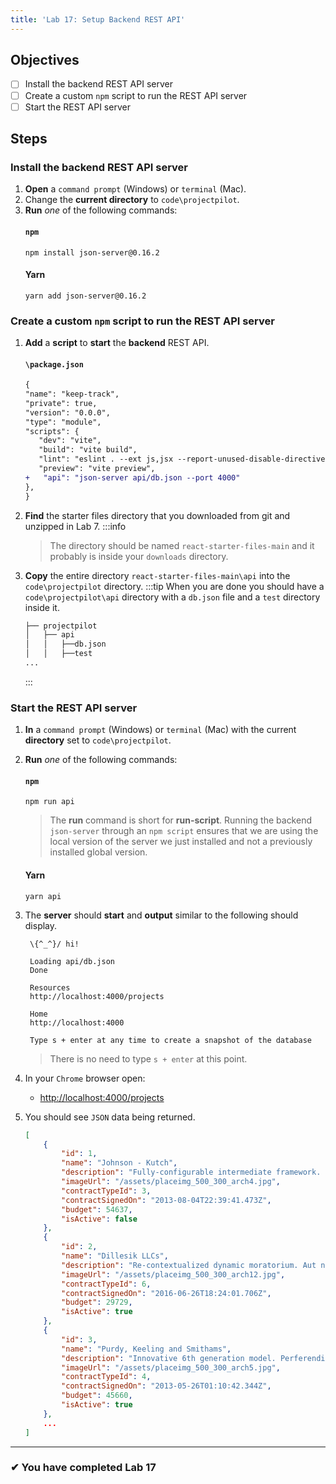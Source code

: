 ```yaml
---
title: 'Lab 17: Setup Backend REST API'
---
```


## Objectives

- [ ] Install the backend REST API server
- [ ] Create a custom `npm` script to run the REST API server
- [ ] Start the REST API server

## Steps

### Install the backend REST API server

1. **Open** a `command prompt` (Windows) or `terminal` (Mac).
1. Change the **current directory** to `code\projectpilot`.
1. **Run** _one_ of the following commands:
   #### `npm`
   ```shell
   npm install json-server@0.16.2
   ```
   #### Yarn
   ```shell
   yarn add json-server@0.16.2
   ```

### Create a custom `npm` script to run the REST API server

1. **Add** a **script** to **start** the **backend** REST API.

   #### `\package.json`

   ```diff
   {
   "name": "keep-track",
   "private": true,
   "version": "0.0.0",
   "type": "module",
   "scripts": {
      "dev": "vite",
      "build": "vite build",
      "lint": "eslint . --ext js,jsx --report-unused-disable-directives --max-warnings 0",
      "preview": "vite preview",
   +   "api": "json-server api/db.json --port 4000"
   },
   }
   ```

1. **Find** the starter files directory that you downloaded from git and unzipped in Lab 7.
   :::info
   > The directory should be named `react-starter-files-main` and it probably is inside your `downloads` directory.
1. **Copy** the entire directory `react-starter-files-main\api` into the `code\projectpilot` directory.
   :::tip
   When you are done you should have a `code\projectpilot\api` directory with a `db.json` file and a `test` directory inside it.
   ```bash
   ├── projectpilot
   │   ├── api
   │   │   ├──db.json
   │   │   ├──test
   ...
   ```
   :::

### Start the REST API server

1. **In** a `command prompt` (Windows) or `terminal` (Mac) with the current **directory** set to `code\projectpilot`.
1. **Run** _one_ of the following commands:
   #### `npm`
   ```shell
   npm run api
   ```
   > The **run** command is short for **run-script**. Running the backend `json-server` through an `npm script` ensures that we are using the local version of the server we just installed and not a previously installed global version.
   #### Yarn
   ```shell
   yarn api
   ```
1. The **server** should **start** and **output** similar to the following should display.

   ```
    \{^_^}/ hi!

    Loading api/db.json
    Done

    Resources
    http://localhost:4000/projects

    Home
    http://localhost:4000

    Type s + enter at any time to create a snapshot of the database
   ```

   > There is no need to type `s + enter` at this point.

1. In your `Chrome` browser open:
   - [http://localhost:4000/projects](http://localhost:4000/projects)
1. You should see `JSON` data being returned.

   ```json
   [
       {
           "id": 1,
           "name": "Johnson - Kutch",
           "description": "Fully-configurable intermediate framework. Ullam occaecati libero laudantium nihil voluptas omnis qui modi qui.",
           "imageUrl": "/assets/placeimg_500_300_arch4.jpg",
           "contractTypeId": 3,
           "contractSignedOn": "2013-08-04T22:39:41.473Z",
           "budget": 54637,
           "isActive": false
       },
       {
           "id": 2,
           "name": "Dillesik LLCs",
           "description": "Re-contextualized dynamic moratorium. Aut nulla soluta numquam qui dolor architecto et facere dolores.",
           "imageUrl": "/assets/placeimg_500_300_arch12.jpg",
           "contractTypeId": 6,
           "contractSignedOn": "2016-06-26T18:24:01.706Z",
           "budget": 29729,
           "isActive": true
       },
       {
           "id": 3,
           "name": "Purdy, Keeling and Smithams",
           "description": "Innovative 6th generation model. Perferendis libero qui iusto et ullam cum sint molestias vel.",
           "imageUrl": "/assets/placeimg_500_300_arch5.jpg",
           "contractTypeId": 4,
           "contractSignedOn": "2013-05-26T01:10:42.344Z",
           "budget": 45660,
           "isActive": true
       },
       ...
   ]
   ```

---

### &#10004; You have completed Lab 17

